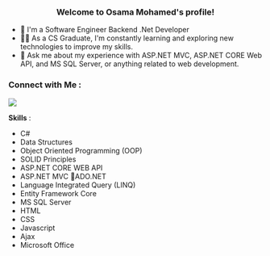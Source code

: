 <h3 align="center">
  Welcome to Osama Mohamed's profile!
</h3>


- 🏢 I'm a Software Engineer Backend .Net Developer
- 👨‍💻 As a CS Graduate, I'm constantly learning and exploring new technologies to improve my skills.
- 💬 Ask me about my experience with ASP.NET MVC, ASP.NET CORE Web API, and MS SQL Server, or anything related to web development.


### Connect with Me :

<a href="https://www.linkedin.com/in/osama-mohamed-6a5084232/" target="_blank"><img src="https://img.shields.io/badge/-Osama%20Mohamed-0077B5?style=for-the-badge&logo=Linkedin&logoColor=white"/></a>

**Skills** :
- C# 
- Data Structures 
- Object Oriented Programming (OOP)
- SOLID Principles
- ASP.NET CORE WEB API
- ASP.NET MVC ADO.NET
- Language Integrated Query (LINQ)
- Entity Framework Core
- MS SQL Server
- HTML
- CSS
- Javascript
- Ajax
- Microsoft Office





